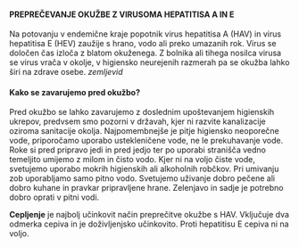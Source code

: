 #### PREPREČEVANJE OKUŽBE Z VIRUSOMA HEPATITISA A IN E

Na potovanju v endemične kraje  popotnik virus hepatitisa A (HAV) in virus hepatitisa E (HEV) zaužije s hrano, vodo ali preko umazanih rok. Virus se določen čas izloča z blatom okuženega. Z bolnika ali tihega nosilca virusa se virus vrača v okolje, v higiensko neurejenih razmerah pa se okužba lahko širi na zdrave osebe. 
*zemljevid*

#### Kako se zavarujemo pred okužbo?
Pred okužbo se lahko zavarujemo z doslednim upoštevanjem higienskih ukrepov, predvsem smo pozorni v državah, kjer ni razvite kanalizacije oziroma sanitacije okolja. Najpomembnejše je pitje higiensko neoporečne vode, priporočamo uporabo ustekleničene vode, ne le prekuhavanje vode. Roke si pred pripravo jedi in pred jedjo ter po uporabi stranišča vedno temeljito umijemo z milom in čisto vodo. Kjer ni na voljo čiste vode, svetujemo uporabo mokrih higienskih ali alkoholnih robčkov.  Pri umivanju zob uporabljamo samo pitno vodo.  Svetujemo uživanje dobro pečene ali dobro kuhane in pravkar pripravljene hrane. Zelenjavo in sadje je potrebno dobro oprati v pitni vodi. 

**Cepljenje** je najbolj učinkovit način preprečitve okužbe s HAV. Vključuje dva odmerka cepiva in je doživljenjsko učinkovito. Proti hepatitisu E cepiva ni na voljo.